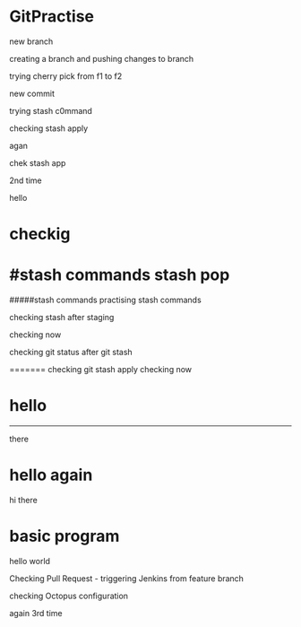 
# GitPractise

new branch

creating a branch and pushing changes to branch

trying cherry pick from f1 to f2


new commit

trying stash c0mmand


checking stash apply

agan


chek stash app

2nd time


hello


checkig
=======
#stash commands
stash pop
=======
#####stash commands
practising stash commands

checking stash after staging

checking now

checking git status after git stash

=======
checking git stash apply
checking now


hello
=======
--------------
there

hello again
=======
hi there

basic program
=======

hello world

Checking Pull Request - triggering Jenkins from feature branch


checking Octopus configuration

again
3rd time